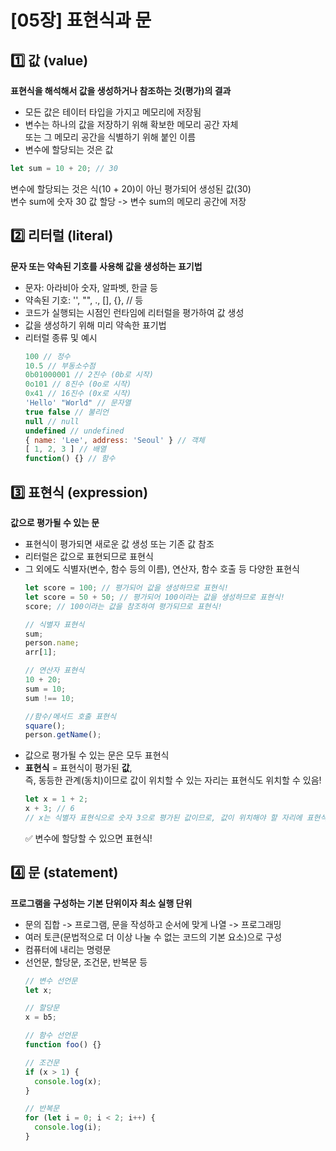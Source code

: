 # [05장] 표현식과 문

## 1️⃣ 값 (value)

**표현식을 해석해서 값을 생성하거나 참조하는 것(평가)의 결과**

- 모든 값은 테이터 타입을 가지고 메모리에 저장됨
- 변수는 하나의 값을 저장하기 위해 확보한 메모리 공간 자체<br>또는 그 메모리 공간을 식별하기 위해 붙인 이름
- 변수에 할당되는 것은 값

```javascript
let sum = 10 + 20; // 30
```

변수에 할당되는 것은 식(10 + 20)이 아닌 평가되어 생성된 값(30)<br>
변수 sum에 숫자 30 값 할당 -> 변수 sum의 메모리 공간에 저장

## 2️⃣ 리터럴 (literal)

**문자 또는 약속된 기호를 사용해 값을 생성하는 표기법**

- 문자: 아라비아 숫자, 알파벳, 한글 등
- 약속된 기호: '', "", ., [], {}, // 등
- 코드가 실행되는 시점인 런타임에 리터럴을 평가하여 값 생성
- 값을 생성하기 위해 미리 약속한 표기법
- 리터럴 종류 및 예시
  ```javascript
  100 // 정수
  10.5 // 부동소수점
  0b01000001 // 2진수 (0b로 시작)
  0o101 // 8진수 (0o로 시작)
  0x41 // 16진수 (0x로 시작)
  'Hello' "World" // 문자열
  true false // 불리언
  null // null
  undefined // undefined
  { name: 'Lee', address: 'Seoul' } // 객체
  [ 1, 2, 3 ] // 배열
  function() {} // 함수
  ```

## 3️⃣ 표현식 (expression)

**값으로 평가될 수 있는 문**

- 표현식이 평가되면 새로운 값 생성 또는 기존 값 참조
- 리터럴은 값으로 표현되므로 표현식
- 그 외에도 식별자(변수, 함수 등의 이름), 연산자, 함수 호출 등 다양한 표현식
  ```javascript
  let score = 100; // 평가되어 값을 생성하므로 표현식!
  let score = 50 + 50; // 평가되어 100이라는 값을 생성하므로 표현식!
  score; // 100이라는 값을 참조하여 평가되므로 표현식!

  // 식별자 표현식
  sum;
  person.name;
  arr[1];

  // 연산자 표현식
  10 + 20;
  sum = 10;
  sum !== 10;

  //함수/메서드 호출 표현식
  square();
  person.getName();
  ```
- 값으로 평가될 수 있는 문은 모두 표현식
- **표현식** = 표현식이 평가된 **값**,<br>
  즉, 동등한 관계(동치)이므로 값이 위치할 수 있는 자리는 표현식도 위치할 수 있음!
  ```javascript
  let x = 1 + 2;
  x + 3; // 6
  // x는 식별자 표현식으로 숫자 3으로 평가된 값이므로, 값이 위치해야 할 자리에 표현식을 사용했다!
  ```
  ✅ 변수에 할당할 수 있으면 표현식!

## 4️⃣ 문 (statement)

**프로그램을 구성하는 기본 단위이자 최소 실행 단위**

- 문의 집합 -> 프로그램, 문을 작성하고 순서에 맞게 나열 -> 프로그래밍
- 여러 토큰(문법적으로 더 이상 나눌 수 없는 코드의 기본 요소)으로 구성
- 컴퓨터에 내리는 명령문
- 선언문, 할당문, 조건문, 반복문 등
  ```javascript
  // 변수 선언문
  let x;

  // 할당문
  x = b5;

  // 함수 선언문
  function foo() {}

  // 조건문
  if (x > 1) {
    console.log(x);
  }

  // 반복문
  for (let i = 0; i < 2; i++) {
    console.log(i);
  }
  ```
